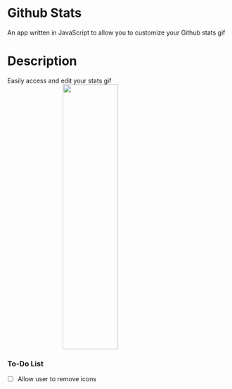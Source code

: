 # Github Stats
An app written in JavaScript to allow you to customize your Github stats gif
# Description
Easily access and edit your stats gif<br/>
<img src="https://cdn.discordapp.com/attachments/853406391045324813/881319817603330128/unknown.png" width="400" height="600" style="display:block;margin-left:auto;margin-right:auto;width:50%;">
### To-Do List

- [ ] Allow user to remove icons
